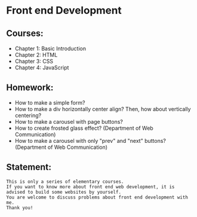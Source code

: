 <style>
    h1{
        font-size: 1.7rem;
    }
    h2{
        font-size: 1.4rem;
    }
    p{
        font-size: 1.2rem;
    }
</style>

<h1>Front end Development</h1>

<h2>Courses:</h2>
    <ul>
    <li>Chapter 1: Basic Introduction</li>
    <li>Chapter 2: HTML</li>
    <li>Chapter 3: CSS</li>
    <li>Chapter 4: JavaScript</li>
    </ul>

<h2>Homework:</h2>
<ul>
<li>How to make a simple form?</li>
<li>How to make a div horizontally center align? Then, how about vertically centering?</li>
<li>How to make a carousel with page buttons?</li>
<li>How to create frosted glass effect? (Department of Web Communication)</li>
<li>How to make a carousel with only "prev" and "next" buttons? (Department of Web Communication)</li>
</ul>


<h2>Statement:</h2>
    
    This is only a series of elementary courses. 
    If you want to know more about front end web development, it is advised to build some websites by yourself.
    You are welcome to discuss problems about front end development with me.
    Thank you!